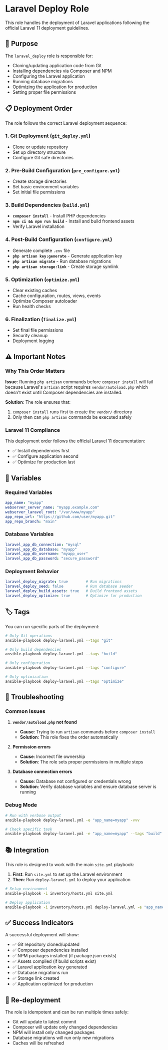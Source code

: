 # Laravel Deploy Role

This role handles the deployment of Laravel applications following the official Laravel 11 deployment guidelines.

## 🎯 Purpose

The `laravel_deploy` role is responsible for:
- Cloning/updating application code from Git
- Installing dependencies via Composer and NPM
- Configuring the Laravel application
- Running database migrations
- Optimizing the application for production
- Setting proper file permissions

## 📋 Deployment Order

The role follows the correct Laravel deployment sequence:

### 1. Git Deployment (`git_deploy.yml`)
- Clone or update repository
- Set up directory structure
- Configure Git safe directories

### 2. Pre-Build Configuration (`pre_configure.yml`)
- Create storage directories
- Set basic environment variables
- Set initial file permissions

### 3. Build Dependencies (`build.yml`)
- **`composer install`** - Install PHP dependencies
- **`npm ci && npm run build`** - Install and build frontend assets
- Verify Laravel installation

### 4. Post-Build Configuration (`configure.yml`)
- Generate complete `.env` file
- **`php artisan key:generate`** - Generate application key
- **`php artisan migrate`** - Run database migrations
- **`php artisan storage:link`** - Create storage symlink

### 5. Optimization (`optimize.yml`)
- Clear existing caches
- Cache configuration, routes, views, events
- Optimize Composer autoloader
- Run health checks

### 6. Finalization (`finalize.yml`)
- Set final file permissions
- Security cleanup
- Deployment logging

## ⚠️ Important Notes

### Why This Order Matters

**Issue**: Running `php artisan` commands before `composer install` will fail because Laravel's `artisan` script requires `vendor/autoload.php` which doesn't exist until Composer dependencies are installed.

**Solution**: The role ensures that:
1. `composer install` runs first to create the `vendor/` directory
2. Only then can `php artisan` commands be executed safely

### Laravel 11 Compliance

This deployment order follows the official Laravel 11 documentation:
- ✅ Install dependencies first
- ✅ Configure application second
- ✅ Optimize for production last

## 🔧 Variables

### Required Variables
```yaml
app_name: "myapp"
webserver_server_name: "myapp.example.com"
webserver_laravel_root: "/var/www/myapp"
app_repo_url: "https://github.com/user/myapp.git"
app_repo_branch: "main"
```

### Database Variables
```yaml
laravel_app_db_connection: "mysql"
laravel_app_db_database: "myapp"
laravel_app_db_username: "myapp_user"
laravel_app_db_password: "secure_password"
```

### Deployment Behavior
```yaml
laravel_deploy_migrate: true        # Run migrations
laravel_deploy_seed: false          # Run database seeder
laravel_deploy_build_assets: true   # Build frontend assets
laravel_deploy_optimize: true       # Optimize for production
```

## 🏷️ Tags

You can run specific parts of the deployment:

```bash
# Only Git operations
ansible-playbook deploy-laravel.yml --tags "git"

# Only build dependencies
ansible-playbook deploy-laravel.yml --tags "build"

# Only configuration
ansible-playbook deploy-laravel.yml --tags "configure"

# Only optimization
ansible-playbook deploy-laravel.yml --tags "optimize"
```

## 🐛 Troubleshooting

### Common Issues

1. **`vendor/autoload.php` not found**
   - **Cause**: Trying to run `artisan` commands before `composer install`
   - **Solution**: This role fixes the order automatically

2. **Permission errors**
   - **Cause**: Incorrect file ownership
   - **Solution**: The role sets proper permissions in multiple steps

3. **Database connection errors**
   - **Cause**: Database not configured or credentials wrong
   - **Solution**: Verify database variables and ensure database server is running

### Debug Mode

```bash
# Run with verbose output
ansible-playbook deploy-laravel.yml -e "app_name=myapp" -vvv

# Check specific task
ansible-playbook deploy-laravel.yml -e "app_name=myapp" --tags "build" -vvv
```

## 📚 Integration

This role is designed to work with the main `site.yml` playbook:

1. **First**: Run `site.yml` to set up the Laravel environment
2. **Then**: Run `deploy-laravel.yml` to deploy your application

```bash
# Setup environment
ansible-playbook -i inventory/hosts.yml site.yml

# Deploy application
ansible-playbook -i inventory/hosts.yml deploy-laravel.yml -e "app_name=myapp"
```

## ✅ Success Indicators

A successful deployment will show:
- ✅ Git repository cloned/updated
- ✅ Composer dependencies installed
- ✅ NPM packages installed (if package.json exists)
- ✅ Assets compiled (if build scripts exist)
- ✅ Laravel application key generated
- ✅ Database migrations run
- ✅ Storage link created
- ✅ Application optimized for production

## 🔄 Re-deployment

The role is idempotent and can be run multiple times safely:
- Git will update to latest commit
- Composer will update only changed dependencies
- NPM will install only changed packages
- Database migrations will run only new migrations
- Caches will be refreshed